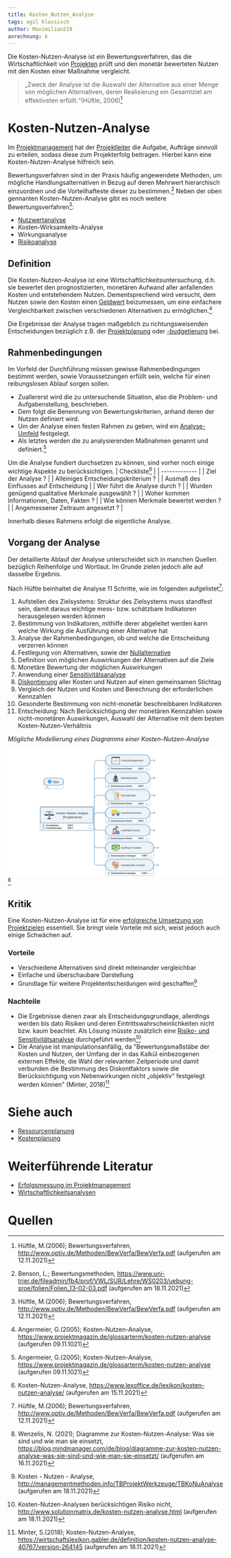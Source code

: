 ```yaml
---
title: Kosten_Nutzen_Analyse
tags: agil klassisch
author: Maximilian219
anrechnung: k 
---
```

Die Kosten-Nutzen-Analyse ist ein Bewertungsverfahren, das die Wirtschaftlichkeit von [Projekten](Projekt.md) prüft und den monetär bewerteten Nutzen mit den Kosten einer Maßnahme vergleicht.
> „Zweck der Analyse ist die Auswahl der Alternative aus einer Menge von möglichen Alternativen, deren Realisierung ein Gesamtziel am effektivsten erfüllt.“(Hüftle, 2006)[^1]

# Kosten-Nutzen-Analyse
Im [Projektmanagement](Projektmanagement.md) hat der [Projektleiter](Faehigkeiten_Projektleiter.md) die Aufgabe, Aufträge sinnvoll zu erteilen, sodass diese zum Projekterfolg beitragen. Hierbei kann eine Kosten-Nutzen-Analyse hilfreich sein.

Bewertungsverfahren sind in der Praxis häufig angewendete Methoden, um mögliche Handlungsalternativen in Bezug auf deren Mehrwert hierarchisch einzuordnen und die Vorteilhafteste dieser zu bestimmen.[^2] 
Neben der oben gennanten Kosten-Nutzen-Analyse gibt es noch weitere Bewertungsverfahren[^1]:
* [Nutzwertanalyse](Nutzwertanalyse.md)
* Kosten-Wirksamkeits-Analyse
* Wirkungsanalyse
* [Risikoanalyse](Risikoanalyse_und_Visualisierung.md)

## Definition

Die Kosten-Nutzen-Analyse ist eine Wirtschaftlichkeitsuntersuchung, d.h. sie bewertet den prognostizierten, monetären Aufwand aller anfallenden Kosten und entstehendem Nutzen. Dementsprechend wird versucht, dem Nutzen sowie den Kosten einen [Geldwert](https://de.wikipedia.org/wiki/Geldwert) beizumessen, um eine einfachere Vergleichbarkeit zwischen verschiedenen Alternativen zu ermöglichen.[^3]

Die Ergebnisse der Analyse tragen maßgeblich zu richtungsweisenden Entscheidungen bezüglich z.B. der [Projektplanung](Projektplanung.md) oder [-budgetierung](Kostenplanung.md) bei. 

## Rahmenbedingungen 
Im Vorfeld der Durchführung müssen gewisse Rahmenbedingungen bestimmt werden, sowie Voraussetzungen erfüllt sein, welche für einen reibungslosen Ablauf sorgen sollen. 

* Zuallererst wird die zu untersuchende Situation, also die Problem- und Aufgabenstellung, beschrieben. 
* Dem folgt die Benennung von Bewertungskriterien, anhand deren der Nutzen definiert wird. 
* Um der Analyse einen festen Rahmen zu geben, wird ein [Analyse-Umfeld](Umfeldanalyse.md) festgelegt.
* Als letztes werden die zu analysierenden Maßnahmen genannt und definiert.[^3]

Um die Analyse fundiert durchsetzen zu können, sind vorher noch einige wichtige Aspekte zu berücksichtigen.
| Checkliste[^4]  |
| ------------- |
| Ziel der Analyse ? | 
| Alleiniges Entscheidungskriterium ?  | 
| Ausmaß des Einflusses auf Entscheidung  |
| Wer führt die Analyse durch ? |
| Wurden genügend qualitative Merkmale ausgewählt ? |
| Woher kommen Informationen, Daten, Fakten ? |
| Wie können Merkmale bewertet werden ? |
| Angemessener Zeitraum angesetzt ? |

Innerhalb dieses Rahmens erfolgt die eigentliche Analyse. 

## Vorgang der Analyse 

Der detaillierte Ablauf der Analyse unterscheidet sich in manchen Quellen bezüglich Reihenfolge und Wortlaut. Im Grunde zielen jedoch alle auf dasselbe Ergebnis.

Nach Hüftle beinhaltet die Analyse 11 Schritte, wie im folgenden aufgelistet[^1]: 

1.	Aufstellen des Zielsystems: Struktur des Zielsystems muss standfest sein, damit daraus wichtige mess- bzw. schätzbare Indikatoren herausgelesen werden können
2.	Bestimmung von Indikatoren, mithilfe derer abgeleitet werden kann welche Wirkung die Ausführung einer Alternative hat
3.	Analyse der Rahmenbedingungen, ob und welche die Entscheidung verzerren können
4.	Festlegung von Alternativen, sowie der [Nullalternative]( https://wiki.baw.de/de/index.php/Nullalternative)
5.	Definition von möglichen Auswirkungen der Alternativen auf die Ziele
6.	Monetäre Bewertung der möglichen Auswirkungen
7.	Anwendung einer [Sensitivitätsanalyse]( https://www.bwl-lexikon.de/wiki/sensitivitaetsanalyse/) 
8.	[Diskontierung]( https://www.compeon.de/glossar/diskontieren/#modal-1 ) aller Kosten und Nutzen auf einen gemeinsamen Stichtag
9.	Vergleich der Nutzen und Kosten und Berechnung der erforderlichen Kennzahlen 
10.	Gesonderte Bestimmung von nicht-monetär beschreibbaren Indikatoren
11.	Entscheidung: Nach Berücksichtigung der monetären Kennzahlen sowie nicht-monetären Auswirkungen, 
                  Auswahl der Alternative mit dem besten Kosten-Nutzen-Verhältnis
                  
*Mögliche Modellierung eines Diagramms einer Kosten-Nutzen-Analyse*

![Kosten-Nutzen-Analyse](Kosten_Nutzen_Analyse/Bild1.png)[^5]
## Kritik 
Eine Kosten-Nutzen-Analyse ist für eine [erfolgreiche Umsetzung von Projektzielen](Praxisbeispiele_erfolgreiche_Projekte.md) essentiell. Sie bringt viele Vorteile mit sich, weist jedoch auch einige Schwächen auf.
### Vorteile
* Verschiedene Alternativen sind direkt miteinander vergleichbar
* Einfache und überschaubare Darstellung
* Grundlage für weitere Projektentscheidungen wird geschaffen[^6]

### Nachteile
* Die Ergebnisse dienen zwar als Entscheidungsgrundlage, allerdings werden bis dato Risiken und deren Eintrittswahrscheinlichkeiten nicht bzw. kaum beachtet. Als Lösung müsste zusätzlich eine [Risiko- und Sensitivitätsanalyse](Risikoanalyse_und_Visualisierung.md) durchgeführt werden[^7]
* Die Analyse ist manipulationsanfällig, da "Bewertungsmaßstäbe der Kosten und Nutzen, der Umfang der in das Kalkül einbezogenen externen Effekte, die Wahl der relevanten Zeitperiode und damit verbunden die Bestimmung des Diskontfaktors sowie die Berücksichtigung von Nebenwirkungen nicht „objektiv“ festgelegt werden können" (Minter, 2018)[^8]










# Siehe auch

* [Ressourcenplanung](Ressourcenplanung.md)
* [Kostenplanung](Kostenplanung.md)

# Weiterführende Literatur

* [Erfolgsmessung im Projektmanagement](https://books.google.de/books?hl=de&lr=&id=4kPIHKKHfCEC&oi=fnd&pg=PA7&dq=kosten+nutzen+analyse+projektmanagement&ots=PyrPUX18Rh&sig=CejH8p9z8ulZOxnk81A1ToNdyAM&redir_esc=y#v=onepage&q=kosten%20nutzen%20analyse%20projektmanagement&f=false)
* [Wirtschaftlichkeitsanalysen](https://www.informationsmanagement-buch.org/index.php/2-uncategorised/80-wirtschaftlichkeitsanalyse-wirta)

# Quellen

[^1]: Hüftle, M.(2006); Bewertungsverfahren, http://www.optiv.de/Methoden/BewVerfa/BewVerfa.pdf (aufgerufen am 12.11.2021)
[^2]: Benson, L.; Bewertungsmethoden, https://www.uni-trier.de/fileadmin/fb4/prof/VWL/SUR/Lehre/WS0203/uebung-sroe/folien/Folien_13-02-03.pdf (aufgerufen am 18.11.2021)
[^3]: Angermeier, G.(2005); Kosten-Nutzen-Analyse, https://www.projektmagazin.de/glossarterm/kosten-nutzen-analyse (aufgerufen 09.11.1021)
[^4]: Kosten-Nutzen-Analyse, https://www.lexoffice.de/lexikon/kosten-nutzen-analyse/ (aufgerufen am 15.11.2021)
[^5]: Wenzelis, N. (2021); Diagramme zur Kosten-Nutzen-Analyse: Was sie sind und wie man sie einsetzt, https://blog.mindmanager.com/de/blog/diagramme-zur-kosten-nutzen-analyse-was-sie-sind-und-wie-man-sie-einsetzt/ (aufgerufen am 16.11.2021)
[^6]: Kosten - Nutzen - Analyse, http://managementmethoden.info/TBProjektWerkzeuge/TBKoNuAnalyse (aufgerufen am 18.11.2021)
[^7]: Kosten-Nutzen-Analysen berücksichtigen Risiko nicht, http://www.solutionmatrix.de/kosten-nutzen-analyse.html (aufgerufen am 18.11.2021)
[^8]: Minter, S.(2018); Kosten-Nutzen-Analyse, https://wirtschaftslexikon.gabler.de/definition/kosten-nutzen-analyse-40767/version-264145 (aufgerufen am 18.11.2021)

